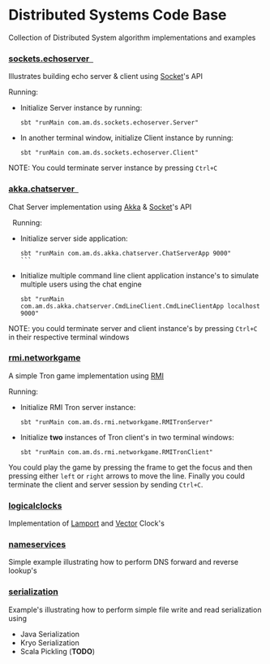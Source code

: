 # Distributed Systems Code Base

Collection of Distributed System algorithm implementations and examples

### [sockets.echoserver  ](src/main/scala/com/am/ds/sockets/echoserver)

Illustrates building echo server & client using
[Socket](http://docs.oracle.com/javase/7/docs/api/java/net/Socket.html)'s API

Running:

* Initialize Server instance by running:  

    ```
    sbt "runMain com.am.ds.sockets.echoserver.Server"       
    ```

* In another terminal window, initialize Client instance by running:  
 
    ```
    sbt "runMain com.am.ds.sockets.echoserver.Client" 
    ```

NOTE: You could terminate server instance by pressing `Ctrl+C`

### [akka.chatserver  ](src/main/scala/com/am/ds/akka/chatserver)

Chat Server implementation using [Akka](http://akka.io) &
[Socket](http://docs.oracle.com/javase/7/docs/api/java/net/Socket.html)'s API

  Running:  

* Initialize server side application:  

    ``` 
    sbt "runMain com.am.ds.akka.chatserver.ChatServerApp 9000" 
    ```  

* Initialize multiple command line client application instance's to simulate multiple users using
the chat engine  

    ``` 
    sbt "runMain com.am.ds.akka.chatserver.CmdLineClient.CmdLineClientApp localhost 9000" 
    ```

NOTE: you could terminate server and client instance's by pressing `Ctrl+C` in their respective
terminal windows

### [rmi.networkgame](src/main/scala/com/am/ds/rmi/networkgame)

A simple Tron game implementation using
[RMI](http://docs.oracle.com/javase/7/docs/api/java/rmi/package-summary.html)

Running:

* Initialize RMI Tron server instance:

    ```
    sbt "runMain com.am.ds.rmi.networkgame.RMITronServer"
    ```

* Initialize **two** instances of Tron client's in two terminal windows:

    ```
    sbt "runMain com.am.ds.rmi.networkgame.RMITronClient"
    ```

You could play the game by pressing the frame to get the focus and then pressing either `left` or
`right` arrows to move the line. Finally you could terminate the client and server session by
sending `Ctrl+C`.

### [logicalclocks](src/main/scala/com/am/ds/logicalclocks)

Implementation of [Lamport](http://en.wikipedia.org/wiki/Lamport_timestamps) and
[Vector](http://en.wikipedia.org/wiki/Vector_clock) Clock's

### [nameservices](src/main/scala/com/am/ds/nameservices)

Simple example illustrating how to perform DNS forward and reverse lookup's

### [serialization](src/main/scala/com/am/ds/serialization)

Example's illustrating how to perform simple file write and read serialization using

* Java Serialization
* Kryo Serialization
* Scala Pickling (**TODO**)